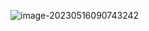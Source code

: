 ![image-20230516090743242](https://gitee.com/aiiw/images/raw/master/img/image-20230516090743242.png)
